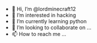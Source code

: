 - 👋 Hi, I’m @lordminecraft12
- 👀 I’m interested in hacking
- 🌱 I’m currently learning python
- 💞️ I’m looking to collaborate on ...
- 📫 How to reach me ...

<!---
lordminecraft12/lordminecraft12 is a ✨ special ✨ repository because its `README.md` (this file) appears on your GitHub profile.
You can click the Preview link to take a look at your changes.
--->

